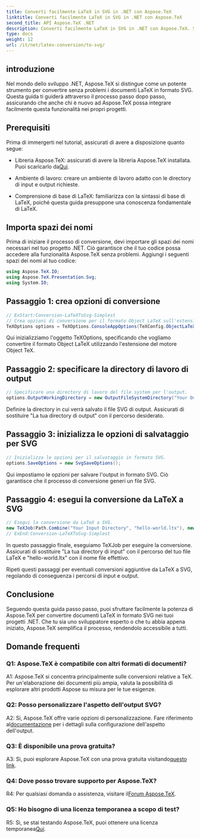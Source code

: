 ```yaml
---
title: Converti facilmente LaTeX in SVG in .NET con Aspose.TeX
linktitle: Converti facilmente LaTeX in SVG in .NET con Aspose.TeX
second_title: API Aspose.TeX .NET
description: Converti facilmente LaTeX in SVG in .NET con Aspose.TeX. Semplifica l'elaborazione dei documenti con questa libreria intuitiva e potente.
type: docs
weight: 12
url: /it/net/latex-conversion/to-svg/
---
```

## introduzione

Nel mondo dello sviluppo .NET, Aspose.TeX si distingue come un potente strumento per convertire senza problemi i documenti LaTeX in formato SVG. Questa guida ti guiderà attraverso il processo passo dopo passo, assicurando che anche chi è nuovo ad Aspose.TeX possa integrare facilmente questa funzionalità nei propri progetti.

## Prerequisiti

Prima di immergerti nel tutorial, assicurati di avere a disposizione quanto segue:

-  Libreria Aspose.TeX: assicurati di avere la libreria Aspose.TeX installata. Puoi scaricarlo da[Qui](https://releases.aspose.com/tex/net/).

- Ambiente di lavoro: creare un ambiente di lavoro adatto con le directory di input e output richieste.

- Comprensione di base di LaTeX: familiarizza con la sintassi di base di LaTeX, poiché questa guida presuppone una conoscenza fondamentale di LaTeX.

## Importa spazi dei nomi

Prima di iniziare il processo di conversione, devi importare gli spazi dei nomi necessari nel tuo progetto .NET. Ciò garantisce che il tuo codice possa accedere alla funzionalità Aspose.TeX senza problemi. Aggiungi i seguenti spazi dei nomi al tuo codice:

```csharp
using Aspose.TeX.IO;
using Aspose.TeX.Presentation.Svg;
using System.IO;
```

## Passaggio 1: crea opzioni di conversione

```csharp
// ExStart:Conversion-LaTeXToSvg-Simplest
// Crea opzioni di conversione per il formato Object LaTeX sull'estensione del motore Object TeX.
TeXOptions options = TeXOptions.ConsoleAppOptions(TeXConfig.ObjectLaTeX);
```

Qui inizializziamo l'oggetto TeXOptions, specificando che vogliamo convertire il formato Object LaTeX utilizzando l'estensione del motore Object TeX.

## Passaggio 2: specificare la directory di lavoro di output

```csharp
// Specificare una directory di lavoro del file system per l'output.
options.OutputWorkingDirectory = new OutputFileSystemDirectory("Your Output Directory");
```

Definire la directory in cui verrà salvato il file SVG di output. Assicurati di sostituire "La tua directory di output" con il percorso desiderato.

## Passaggio 3: inizializza le opzioni di salvataggio per SVG

```csharp
// Inizializza le opzioni per il salvataggio in formato SVG.
options.SaveOptions = new SvgSaveOptions();
```

Qui impostiamo le opzioni per salvare l'output in formato SVG. Ciò garantisce che il processo di conversione generi un file SVG.

## Passaggio 4: esegui la conversione da LaTeX a SVG

```csharp
// Esegui la conversione da LaTeX a SVG.
new TeXJob(Path.Combine("Your Input Directory", "hello-world.ltx"), new SvgDevice(), options).Run();
// ExEnd:Conversion-LaTeXToSvg-Simplest
```

In questo passaggio finale, eseguiamo TeXJob per eseguire la conversione. Assicurati di sostituire "La tua directory di input" con il percorso del tuo file LaTeX e "hello-world.ltx" con il nome file effettivo.

Ripeti questi passaggi per eventuali conversioni aggiuntive da LaTeX a SVG, regolando di conseguenza i percorsi di input e output.

## Conclusione

Seguendo questa guida passo passo, puoi sfruttare facilmente la potenza di Aspose.TeX per convertire documenti LaTeX in formato SVG nei tuoi progetti .NET. Che tu sia uno sviluppatore esperto o che tu abbia appena iniziato, Aspose.TeX semplifica il processo, rendendolo accessibile a tutti.

## Domande frequenti

### Q1: Aspose.TeX è compatibile con altri formati di documenti?

A1: Aspose.TeX si concentra principalmente sulle conversioni relative a TeX. Per un'elaborazione dei documenti più ampia, valuta la possibilità di esplorare altri prodotti Aspose su misura per le tue esigenze.

### Q2: Posso personalizzare l'aspetto dell'output SVG?

 A2: Sì, Aspose.TeX offre varie opzioni di personalizzazione. Fare riferimento al[documentazione](https://reference.aspose.com/tex/net/) per i dettagli sulla configurazione dell'aspetto dell'output.

### Q3: È disponibile una prova gratuita?

 A3: Sì, puoi esplorare Aspose.TeX con una prova gratuita visitando[questo link](https://releases.aspose.com/).

### Q4: Dove posso trovare supporto per Aspose.TeX?

 R4: Per qualsiasi domanda o assistenza, visitare il[Forum Aspose.TeX](https://forum.aspose.com/c/tex/47).

### Q5: Ho bisogno di una licenza temporanea a scopo di test?

 R5: Sì, se stai testando Aspose.TeX, puoi ottenere una licenza temporanea[Qui](https://purchase.aspose.com/temporary-license/).